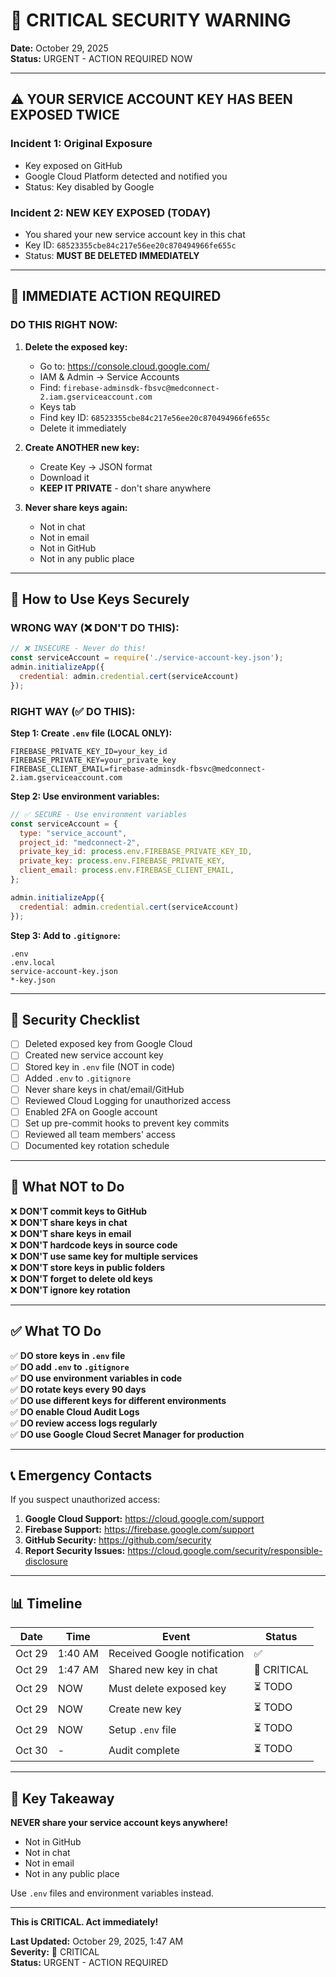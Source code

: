 # 🚨 CRITICAL SECURITY WARNING

**Date:** October 29, 2025  
**Status:** URGENT - ACTION REQUIRED NOW

---

## ⚠️ YOUR SERVICE ACCOUNT KEY HAS BEEN EXPOSED TWICE

### **Incident 1: Original Exposure**
- Key exposed on GitHub
- Google Cloud Platform detected and notified you
- Status: Key disabled by Google

### **Incident 2: NEW KEY EXPOSED (TODAY)**
- You shared your new service account key in this chat
- Key ID: `68523355cbe84c217e56ee20c870494966fe655c`
- Status: **MUST BE DELETED IMMEDIATELY**

---

## 🔴 IMMEDIATE ACTION REQUIRED

### **DO THIS RIGHT NOW:**

1. **Delete the exposed key:**
   - Go to: https://console.cloud.google.com/
   - IAM & Admin → Service Accounts
   - Find: `firebase-adminsdk-fbsvc@medconnect-2.iam.gserviceaccount.com`
   - Keys tab
   - Find key ID: `68523355cbe84c217e56ee20c870494966fe655c`
   - Delete it immediately

2. **Create ANOTHER new key:**
   - Create Key → JSON format
   - Download it
   - **KEEP IT PRIVATE** - don't share anywhere

3. **Never share keys again:**
   - Not in chat
   - Not in email
   - Not in GitHub
   - Not in any public place

---

## 📝 How to Use Keys Securely

### **WRONG WAY (❌ DON'T DO THIS):**
```javascript
// ❌ INSECURE - Never do this!
const serviceAccount = require('./service-account-key.json');
admin.initializeApp({
  credential: admin.credential.cert(serviceAccount)
});
```

### **RIGHT WAY (✅ DO THIS):**

**Step 1: Create `.env` file (LOCAL ONLY):**
```
FIREBASE_PRIVATE_KEY_ID=your_key_id
FIREBASE_PRIVATE_KEY=your_private_key
FIREBASE_CLIENT_EMAIL=firebase-adminsdk-fbsvc@medconnect-2.iam.gserviceaccount.com
```

**Step 2: Use environment variables:**
```javascript
// ✅ SECURE - Use environment variables
const serviceAccount = {
  type: "service_account",
  project_id: "medconnect-2",
  private_key_id: process.env.FIREBASE_PRIVATE_KEY_ID,
  private_key: process.env.FIREBASE_PRIVATE_KEY,
  client_email: process.env.FIREBASE_CLIENT_EMAIL,
};

admin.initializeApp({
  credential: admin.credential.cert(serviceAccount)
});
```

**Step 3: Add to `.gitignore`:**
```
.env
.env.local
service-account-key.json
*-key.json
```

---

## 🔐 Security Checklist

- [ ] Deleted exposed key from Google Cloud
- [ ] Created new service account key
- [ ] Stored key in `.env` file (NOT in code)
- [ ] Added `.env` to `.gitignore`
- [ ] Never share keys in chat/email/GitHub
- [ ] Reviewed Cloud Logging for unauthorized access
- [ ] Enabled 2FA on Google account
- [ ] Set up pre-commit hooks to prevent key commits
- [ ] Reviewed all team members' access
- [ ] Documented key rotation schedule

---

## 🚫 What NOT to Do

❌ **DON'T commit keys to GitHub**  
❌ **DON'T share keys in chat**  
❌ **DON'T share keys in email**  
❌ **DON'T hardcode keys in source code**  
❌ **DON'T use same key for multiple services**  
❌ **DON'T store keys in public folders**  
❌ **DON'T forget to delete old keys**  
❌ **DON'T ignore key rotation**  

---

## ✅ What TO Do

✅ **DO store keys in `.env` file**  
✅ **DO add `.env` to `.gitignore`**  
✅ **DO use environment variables in code**  
✅ **DO rotate keys every 90 days**  
✅ **DO use different keys for different environments**  
✅ **DO enable Cloud Audit Logs**  
✅ **DO review access logs regularly**  
✅ **DO use Google Cloud Secret Manager for production**  

---

## 📞 Emergency Contacts

If you suspect unauthorized access:

1. **Google Cloud Support:** https://cloud.google.com/support
2. **Firebase Support:** https://firebase.google.com/support
3. **GitHub Security:** https://github.com/security
4. **Report Security Issues:** https://cloud.google.com/security/responsible-disclosure

---

## 📊 Timeline

| Date | Time | Event | Status |
|------|------|-------|--------|
| Oct 29 | 1:40 AM | Received Google notification | ✅ |
| Oct 29 | 1:47 AM | Shared new key in chat | 🔴 CRITICAL |
| Oct 29 | NOW | Must delete exposed key | ⏳ TODO |
| Oct 29 | NOW | Create new key | ⏳ TODO |
| Oct 29 | NOW | Setup `.env` file | ⏳ TODO |
| Oct 30 | - | Audit complete | ⏳ TODO |

---

## 🎯 Key Takeaway

**NEVER share your service account keys anywhere!**

- Not in GitHub
- Not in chat
- Not in email
- Not in any public place

Use `.env` files and environment variables instead.

---

**This is CRITICAL. Act immediately!**

**Last Updated:** October 29, 2025, 1:47 AM  
**Severity:** 🔴 CRITICAL  
**Status:** URGENT - ACTION REQUIRED
